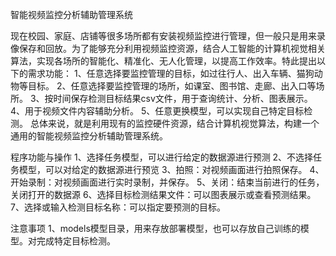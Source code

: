 智能视频监控分析辅助管理系统

现在校园、家庭、店铺等很多场所都有安装视频监控进行管理，但一般只是用来录像保存和回放。为了能够充分利用视频监控资源，结合人工智能的计算机视觉相关算法，实现各场所的智能化、精准化、无人化管理，以提高工作效率。特此提出以下的需求功能：
1、任意选择要监控管理的目标，如过往行人、出入车辆、猫狗动物等目标。
2、任意选择要监控管理的场所，如课室、图书馆、走廊、出入口等场所。
3、按时间保存检测目标结果csv文件，用于查询统计、分析、图表展示。
4、用于视频文件内容辅助分析。
5、任意更换模型，可以实现自己特定目标检测。
总体来说，就是利用现有的监控硬件资源，结合计算机视觉算法，构建一个通用的智能视频监控分析辅助管理系统。



程序功能与操作
1、选择任务模型，可以进行给定的数据源进行预测
2、不选择任务模型，可以对给定的数据源进行预览
3、拍照：对视频画面进行拍照保存。
4、开始录制：对视频画面进行实时录制，并保存。
5、关闭：结束当前进行的任务，关闭打开的数据源
6、选择目标检测结果文件：可以图表展示或查看预测结果。
7、选择或输入检测目标名称：可以指定要预测的目标。


注意事项
1、models模型目录，用来存放部署模型，也可以存放自己训练的模型。对完成特定目标检测。
